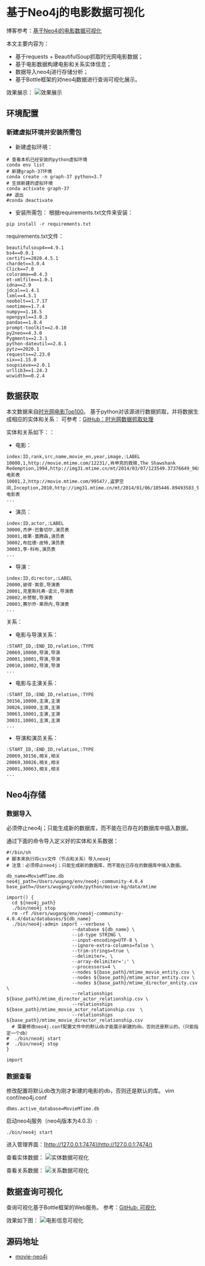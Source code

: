 # 基于Neo4j的电影数据可视化
博客参考：[基于Neo4j的电影数据可视化](https://bubblewu.github.io/ckbarwdyc0000z5yd8tl0cjqn/)

本文主要内容为：
- 基于requests + BeautifulSoup抓取时光网电影数据；
- 基于电影数据构建电影和关系实体信息；
- 数据导入neo4j进行存储分析；
- 基于Bottle框架的对neo4j数据进行查询可视化展示。

效果展示：
![效果展示](https://cdn.jsdelivr.net/gh/bubblewu/cdn/images/neo4j/web-demo.png)



## 环境配置

### 新建虚拟环境并安装所需包

- 新建虚拟环境：
```
# 查看本机已经安装的python虚拟环境
conda env list
# 新建graph-37环境
conda create -n graph-37 python=3.7
# 生效新建的虚拟环境
conda activate graph-37
## 退出
#conda deactivate
```
- 安装所需包：
根据requirements.txt文件来安装：
```
pip install -r requirements.txt
```
requirements.txt文件：
```
beautifulsoup4==4.9.1
bs4==0.0.1
certifi==2020.4.5.1
chardet==3.0.4
Click==7.0
colorama==0.4.3
et-xmlfile==1.0.1
idna==2.9
jdcal==1.4.1
lxml==4.5.1
neobolt==1.7.17
neotime==1.7.4
numpy==1.18.5
openpyxl==3.0.3
pandas==1.0.4
prompt-toolkit==2.0.10
py2neo==4.3.0
Pygments==2.3.1
python-dateutil==2.8.1
pytz==2020.1
requests==2.23.0
six==1.15.0
soupsieve==2.0.1
urllib3==1.24.3
wcwidth==0.2.4
```

## 数据获取
本文数据来自[时光网电影Top100](http://www.mtime.com/top/movie/top100/)。
基于python对该源进行数据抓取，并将数据生成相应的实体和关系：
可参考：[GitHub：时光网数据抓取处理](https://github.com/bubblewu/movie-neo4j/blob/master/mtime/mtime_main.py)

实体和关系如下：：
- 电影：
```
index:ID,rank,src,name,movie_en,year,image,:LABEL
10000,1,http://movie.mtime.com/12231/,肖申克的救赎,The Shawshank Redemption,1994,http://img31.mtime.cn/mt/2014/03/07/123549.37376649_96X128.jpg,电影表
10001,2,http://movie.mtime.com/99547/,盗梦空间,Inception,2010,http://img31.mtime.cn/mt/2014/01/06/105446.89493583_96X128.jpg,电影表
...
```

- 演员：
```
index:ID,actor,:LABEL
30000,杰伊·巴鲁切尔,演员表
30001,维果·莫腾森,演员表
30002,布拉德·皮特,演员表
30003,李·科布,演员表
...
```

- 导演：
```
index:ID,director,:LABEL
20000,彼得·索恩,导演表
20001,克里斯托弗·诺兰,导演表
20002,朴赞郁,导演表
20003,赛尔乔·莱昂内,导演表
...
```

关系：
- 电影与导演关系：
```
:START_ID,:END_ID,relation,:TYPE
20069,10000,导演,导演
20001,10001,导演,导演
20010,10002,导演,导演
...
```

- 电影与主演关系：
```
:START_ID,:END_ID,relation,:TYPE
30156,10000,主演,主演
30026,10000,主演,主演
30063,10001,主演,主演
30031,10001,主演,主演
...
```

- 导演和演员关系：
```
:START_ID,:END_ID,relation,:TYPE
20069,30156,相关,相关
20069,30026,相关,相关
20001,30063,相关,相关
...
```

## Neo4j存储
### 数据导入
必须停止neo4j；只能生成新的数据库，而不能在已存在的数据库中插入数据。

通过下面的命令导入定义好的实体和关系数据：
```linux
#!/bin/sh
# 脚本来执行将csv文件（节点和关系）导入neo4j
# 注意：必须停止neo4j；只能生成新的数据库，而不能在已存在的数据库中插入数据。

db_name=MovieMTime.db
neo4j_path=/Users/wugang/env/neo4j-community-4.0.4
base_path=/Users/wugang/code/python/moive-kg/data/mtime

import() {
  cd ${neo4j_path}
  ./bin/neo4j stop
  rm -rf /Users/wugang/env/neo4j-community-4.0.4/data/databases/${db_name}
  ./bin/neo4j-admin import --verbose \
                        --database ${db_name} \
                        --id-type STRING \
                        --input-encoding=UTF-8 \
                        --ignore-extra-columns=false \
                        --trim-strings=true \
                        --delimiter=, \
                        --array-delimiter=';' \
                        --processors=4 \
                        --nodes ${base_path}/mtime_movie_entity.csv \
                        --nodes ${base_path}/mtime_actor_entity.csv \
                        --nodes ${base_path}/mtime_director_entity.csv \
                        --relationships ${base_path}/mtime_director_actor_relationship.csv \
                        --relationships ${base_path}/mtime_movie_actor_relationship.csv  \
                        --relationships ${base_path}/mtime_movie_director_relationship.csv
  # 需要修改neo4j.conf配置文件中的默认db才能展示新建的db，否则还是默认的。（只能指定一个db）
#  ./bin/neo4j start
#  ./bin/neo4j stop
}

import

```

### 数据查看
修改配置将默认db改为刚才新建的电影的db，否则还是默认的库。
vim conf/neo4j.conf
```
dbms.active_database=MovieMTime.db
```

启动neo4j服务（neo4j版本为4.0.3）:
```
./bin/neo4j start
```

进入管理界面：[http://127.0.0.1:7474](http://127.0.0.1:7474/)

查看实体数据：
![实体数据可视化](https://cdn.jsdelivr.net/gh/bubblewu/cdn/images/neo4j/neo4j-moviemtime-movie.png)

查看关系数据：
![关系数据可视化](https://cdn.jsdelivr.net/gh/bubblewu/cdn/images/neo4j/moviemtime-relationships.png)

## 数据查询可视化
查询可视化基于Bottle框架的Web服务。
参考：[GitHub: 可视化](https://github.com/bubblewu/movie-neo4j/blob/master/mtime/mtime_graph_show.py)

效果如下图：
![电影信息可视化](https://cdn.jsdelivr.net/gh/bubblewu/cdn/images/neo4j/moviemtime-web.png)

## 源码地址
- [movie-neo4j](https://github.com/bubblewu/movie-neo4j)

